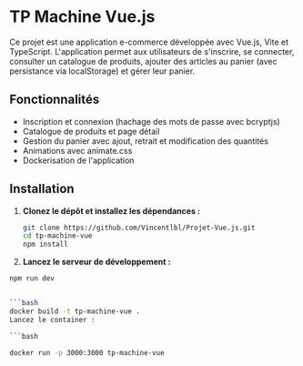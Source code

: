 # TP Machine Vue.js

Ce projet est une application e-commerce développée avec Vue.js, Vite et TypeScript. L'application permet aux utilisateurs de s'inscrire, se connecter, consulter un catalogue de produits, ajouter des articles au panier (avec persistance via localStorage) et gérer leur panier.

## Fonctionnalités

- Inscription et connexion (hachage des mots de passe avec bcryptjs)
- Catalogue de produits et page détail
- Gestion du panier avec ajout, retrait et modification des quantités
- Animations avec animate.css
- Dockerisation de l'application

## Installation

1. **Clonez le dépôt et installez les dépendances :**
   ```bash
   git clone https://github.com/Vincentlbl/Projet-Vue.js.git
   cd tp-machine-vue
   npm install

2. **Lancez le serveur de développement :**
```bash
npm run dev


```bash
docker build -t tp-machine-vue .
Lancez le container :

```bash

docker run -p 3000:3000 tp-machine-vue
